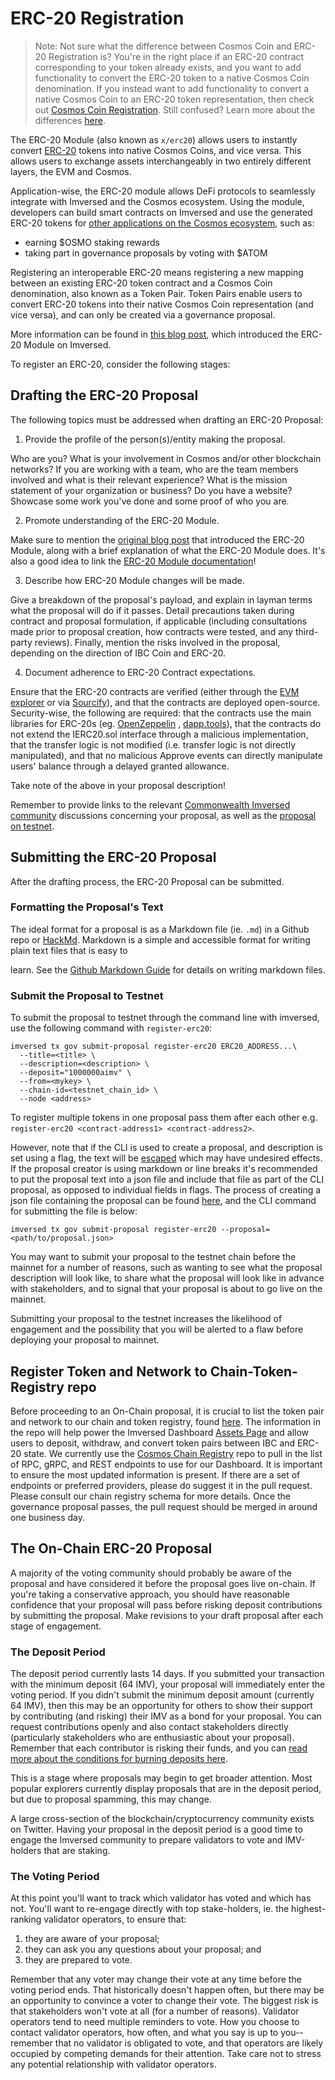 # ERC-20 Registration

> Note: Not sure what the difference between Cosmos Coin and ERC-20 Registration is? You're in the right place if an ERC-20 contract corresponding to your token already exists, and you want to add functionality to convert the ERC-20 token to a native Cosmos Coin denomination. If you instead want to add functionality to convert a native Cosmos Coin to an ERC-20 token representation, then check out [Cosmos Coin Registration](https://docs.imversed.com/developers/guides/cosmos_coin_registration.html).
> Still confused? Learn more about the differences [here](https://docs.imversed.com/x/erc20/spec/01_concepts.html).

The ERC-20 Module (also known as `x/erc20`) allows users to instantly convert [ERC-20](https://ethereum.org/en/developers/docs/standards/tokens/erc-20) tokens into native Cosmos Coins, and vice versa. This allows users to exchange assets interchangeably in two entirely different layers, the EVM and Cosmos.

Application-wise, the ERC-20 module allows DeFi protocols to seamlessly integrate with Imversed and the Cosmos ecosystem. Using the module, developers can build smart contracts on Imversed and use the generated ERC-20 tokens for [other applications on the Cosmos ecosystem](https://mapofzones.com/), such as:

* earning $OSMO staking rewards
* taking part in governance proposals by voting with $ATOM

Registering an interoperable ERC-20 means registering a new mapping between an existing ERC-20 token contract and a Cosmos Coin denomination, also known as a Token Pair. Token Pairs enable users to convert ERC-20 tokens into their native Cosmos Coin representation (and vice versa), and can only be created via a governance proposal.

More information can be found in [this blog post](https://medium.com/imversed/introducing-imversed-erc20-module-f40a61e05273), which introduced the ERC-20 Module on Imversed.

To register an ERC-20, consider the following stages:

## Drafting the ERC-20 Proposal
The following topics must be addressed when drafting an ERC-20 Proposal:

1. Provide the profile of the person(s)/entity making the proposal.

Who are you? What is your involvement in Cosmos and/or other blockchain networks? If you are working with a team, who are the team members involved and what is their relevant experience? What is the mission statement of your organization or business? Do you have a website? Showcase some work you've done and some proof of who you are.

2. Promote understanding of the ERC-20 Module.

Make sure to mention the [original blog post](https://medium.com/imversed/introducing-imversed-erc20-module-f40a61e05273) that introduced the ERC-20 Module, along with a brief explanation of what the ERC-20 Module does. It's also a good idea to link the [ERC-20 Module documentation](https://docs.imversed.com/modules/erc20/)!

3. Describe how ERC-20 Module changes will be made.

Give a breakdown of the proposal's payload, and explain in layman terms what the proposal will do if it passes. Detail precautions taken during contract and proposal formulation, if applicable (including consultations made prior to proposal creation, how contracts were tested, and any third-party reviews). Finally, mention the risks involved in the proposal, depending on the direction of IBC Coin and ERC-20.

4. Document adherence to ERC-20 Contract expectations.

Ensure that the ERC-20 contracts are verified (either through the [EVM explorer](https://evm.imversed.org/) or via [Sourcify](https://sourcify.dev/)), and that the contracts are deployed open-source. Security-wise, the following are required: that the contracts use the main libraries for ERC-20s (eg. [OpenZeppelin](https://docs.openzeppelin.com/contracts/4.x/erc20) , [dapp.tools](https://dapp.tools/)), that the contracts do not extend the IERC20.sol interface through a malicious implementation, that the transfer logic is not modified (i.e. transfer logic is not directly manipulated), and that no malicious Approve events can directly manipulate users' balance through a delayed granted allowance.

Take note of the above in your proposal description!

Remember to provide links to the relevant [Commonwealth Imversed community](https://commonwealth.im/imversed) discussions concerning your proposal, as well as the [proposal on testnet](https://docs.imversed.com/developers/guides/erc20_registration.html#submit-the-proposal-to-the-testnet).

## Submitting the ERC-20 Proposal
After the drafting process, the ERC-20 Proposal can be submitted.

### Formatting the Proposal's Text
The ideal format for a proposal is as a Markdown file (ie. `.md`) in a Github repo or [HackMd](https://hackmd.io/). Markdown is a simple and accessible format for writing plain text files that is easy to

learn. See the [Github Markdown Guide](https://docs.github.com/en/get-started/writing-on-github/getting-started-with-writing-and-formatting-on-github/basic-writing-and-formatting-syntax) for details on writing markdown files.

### Submit the Proposal to Testnet
To submit the proposal to testnet through the command line with imversed, use the following command with `register-erc20`:

```text
imversed tx gov submit-proposal register-erc20 ERC20_ADDRESS...\
  --title=<title> \
  --description=<description> \
  --deposit="1000000aimv" \
  --from=<mykey> \
  --chain-id=<testnet_chain_id> \
  --node <address>
```

To register multiple tokens in one proposal pass them after each other e.g. `register-erc20 <contract-address1> <contract-address2>`.

However, note that if the CLI is used to create a proposal, and description is set using a flag, the text will be [escaped](https://en.wikipedia.org/wiki/Escape_sequences_in_C) which may have undesired effects. If the proposal creator is using markdown or line breaks it's recommended to put the proposal text into a json file and include that file as part of the CLI proposal, as opposed to individual fields in flags. The process of creating a json file containing the proposal can be found [here](https://docs.imversed.com/users/governance/submitting.html#formatting-the-json-file-for-the-governance-proposal), and the CLI command for submitting the file is below:

```text
imversed tx gov submit-proposal register-erc20 --proposal=<path/to/proposal.json>
```

You may want to submit your proposal to the testnet chain before the mainnet for a number of reasons, such as wanting to see what the proposal description will look like, to share what the proposal will look like in advance with stakeholders, and to signal that your proposal is about to go live on the mainnet.

Submitting your proposal to the testnet increases the likelihood of engagement and the possibility that you will be alerted to a flaw before deploying your proposal to mainnet.

## Register Token and Network to Chain-Token-Registry repo

Before proceeding to an On-Chain proposal, it is crucial to list the token pair and network to our chain and token registry, found [here](https://github.com/imversed/chain-token-registry). The information in the repo will help power the Imversed Dashboard [Assets Page](https://app.imversed.org/assets) and allow users to deposit, withdraw, and convert token pairs between IBC and ERC-20 state. We currently use the [Cosmos Chain Registry](https://github.com/cosmos/chain-registry) repo to pull in the list of RPC, gRPC, and REST endpoints to use for our Dashboard. It is important to ensure the most updated information is present. If there are a set of endpoints or preferred providers, please do suggest it in the pull request. Please consult our chain registry schema for more details. Once the governance proposal passes, the pull request should be merged in around one business day.

## The On-Chain ERC-20 Proposal
A majority of the voting community should probably be aware of the proposal and have considered it before the proposal goes live on-chain. If you're taking a conservative approach, you should have reasonable confidence that your proposal will pass before risking deposit contributions by submitting the proposal. Make revisions to your draft proposal after each stage of engagement.

### The Deposit Period
The deposit period currently lasts 14 days. If you submitted your transaction with the minimum deposit (64 IMV), your proposal will immediately enter the voting period. If you didn't submit the minimum deposit amount (currently 64 IMV), then this may be an opportunity for others to show their support by contributing (and risking) their IMV as a bond for your proposal. You can request contributions openly and also contact stakeholders directly (particularly stakeholders who are enthusiastic about your proposal). Remember that each contributor is risking their funds, and you can [read more about the conditions for burning deposits here](https://docs.imversed.com/users/governance/process.html#burned-deposits).

This is a stage where proposals may begin to get broader attention. Most popular explorers currently display proposals that are in the deposit period, but due to proposal spamming, this may change.

A large cross-section of the blockchain/cryptocurrency community exists on Twitter. Having your proposal in the deposit period is a good time to engage the Imversed community to prepare validators to vote and IMV-holders that are staking.

### The Voting Period
At this point you'll want to track which validator has voted and which has not. You'll want to re-engage directly with top stake-holders, ie. the highest-ranking validator operators, to ensure that:

1. they are aware of your proposal;
2. they can ask you any questions about your proposal; and
3. they are prepared to vote.

Remember that any voter may change their vote at any time before the voting period ends. That historically doesn't happen often, but there may be an opportunity to convince a voter to change their vote. The biggest risk is that stakeholders won't vote at all (for a number of reasons). Validator operators tend to need multiple reminders to vote. How you choose to contact validator operators, how often, and what you say is up to you--remember that no validator is obligated to vote, and that operators are likely occupied by competing demands for their attention. Take care not to stress any potential relationship with validator operators.
